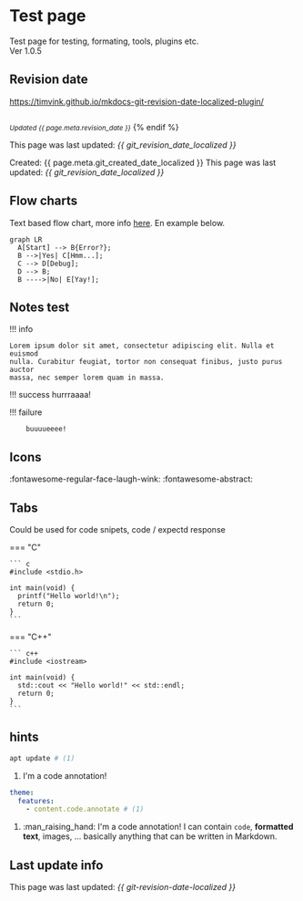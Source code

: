 # Test page
Test page for testing, formating, tools, plugins etc.\
Ver 1.0.5

## Revision date

https://timvink.github.io/mkdocs-git-revision-date-localized-plugin/

<small><br><i>Updated {{ page.meta.revision_date }}</i></small>
{% endif %}

This page was last updated: *{{ git_revision_date_localized }}*

Created: {{ page.meta.git_created_date_localized }}
This page was last updated: *{{ git_revision_date_localized }}*


## Flow charts
Text based flow chart, more info [here](https://mermaid-js.github.io/mermaid/#/). En example below.

``` mermaid
graph LR
  A[Start] --> B{Error?};
  B -->|Yes| C[Hmm...];
  C --> D[Debug];
  D --> B;
  B ---->|No| E[Yay!];
```

## Notes test

!!! info

    Lorem ipsum dolor sit amet, consectetur adipiscing elit. Nulla et euismod
    nulla. Curabitur feugiat, tortor non consequat finibus, justo purus auctor
    massa, nec semper lorem quam in massa.

!!! success
        hurrraaaa!

!!! failure

        buuuueeee!


## Icons
:fontawesome-regular-face-laugh-wink:
:fontawesome-abstract:


## Tabs
Could be used for code snipets, code / expectd response

=== "C"

    ``` c
    #include <stdio.h>

    int main(void) {
      printf("Hello world!\n");
      return 0;
    }
    ```

=== "C++"

    ``` c++
    #include <iostream>

    int main(void) {
      std::cout << "Hello world!" << std::endl;
      return 0;
    }
    ```

## hints

```bash
apt update # (1)
```

1. I'm a code annotation!


``` yaml
theme:
  features:
    - content.code.annotate # (1)
```

1.  :man_raising_hand: I'm a code annotation! I can contain `code`, __formatted
    text__, images, ... basically anything that can be written in Markdown.

## Last update info
This page was last updated: *{{ git-revision-date-localized }}*

